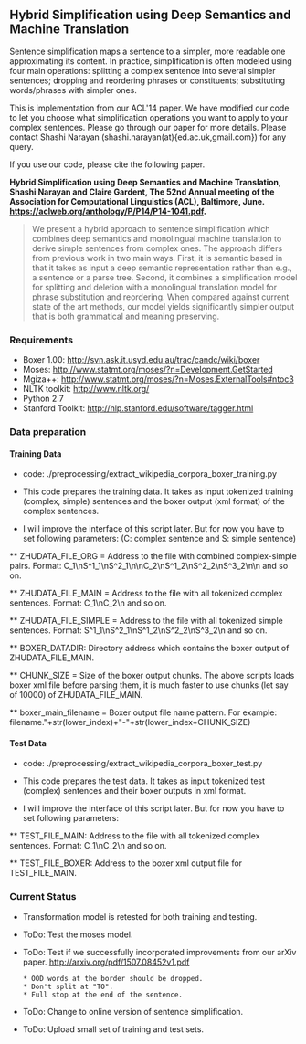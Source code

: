 ## Hybrid Simplification using Deep Semantics and Machine Translation

Sentence simplification maps a sentence to a simpler, more readable
one approximating its content. In practice, simplification is often
modeled using four main operations: splitting a complex sentence into
several simpler sentences; dropping and reordering phrases or
constituents; substituting words/phrases with simpler ones.

This is implementation from our ACL'14 paper. We have modified our
code to let you choose what simplification operations you want to
apply to your complex sentences. Please go through our paper for more
details. Please contact Shashi Narayan
(shashi.narayan(at){ed.ac.uk,gmail.com}) for any query.

If you use our code, please cite the following paper. 

**Hybrid Simplification using Deep Semantics and Machine Translation,
  Shashi Narayan and Claire Gardent, The 52nd Annual meeting of the
  Association for Computational Linguistics (ACL), Baltimore,
  June. https://aclweb.org/anthology/P/P14/P14-1041.pdf.**

> We present a hybrid approach to sentence simplification which
> combines deep semantics and monolingual machine translation to
> derive simple sentences from complex ones. The approach differs from
> previous work in two main ways. First, it is semantic based in that
> it takes as input a deep semantic representation rather than e.g., a
> sentence or a parse tree. Second, it combines a simplification model
> for splitting and deletion with a monolingual translation model for
> phrase substitution and reordering. When compared against current
> state of the art methods, our model yields significantly simpler
> output that is both grammatical and meaning preserving.

### Requirements

* Boxer 1.00:  http://svn.ask.it.usyd.edu.au/trac/candc/wiki/boxer
* Moses: http://www.statmt.org/moses/?n=Development.GetStarted
* Mgiza++:  http://www.statmt.org/moses/?n=Moses.ExternalTools#ntoc3
* NLTK toolkit: http://www.nltk.org/
* Python 2.7
* Stanford Toolkit: http://nlp.stanford.edu/software/tagger.html

### Data preparation


#### Training Data 

* code: ./preprocessing/extract_wikipedia_corpora_boxer_training.py

* This code prepares the training data. It takes as input tokenized
  training (complex, simple) sentences and the boxer output (xml
  format) of the complex sentences.

* I will improve the interface of this script later. But for now you
  have to set following parameters: (C: complex sentence and S: simple
  sentence)

** ZHUDATA_FILE_ORG = Address to the file with combined complex-simple
  pairs. Format: C_1\nS^1_1\nS^2_1\n\nC_2\nS^1_2\nS^2_2\nS^3_2\n\n and
  so on.

** ZHUDATA_FILE_MAIN = Address to the file with all tokenized complex
   sentences. Format: C_1\nC_2\n and so on.

** ZHUDATA_FILE_SIMPLE = Address to the file with all tokenized simple
   sentences. Format: S^1_1\nS^2_1\nS^1_2\nS^2_2\nS^3_2\n and so on.

** BOXER_DATADIR: Directory address which contains the boxer output of
   ZHUDATA_FILE_MAIN.

** CHUNK_SIZE = Size of the boxer output chunks. The above scripts
   loads boxer xml file before parsing them, it is much faster to use
   chunks (let say of 10000) of ZHUDATA_FILE_MAIN.

** boxer_main_filename = Boxer output file name pattern. For example:
   filename."+str(lower_index)+"-"+str(lower_index+CHUNK_SIZE)
        
#### Test Data
    
* code: ./preprocessing/extract_wikipedia_corpora_boxer_test.py

* This code prepares the test data. It takes as input tokenized test
  (complex) sentences and their boxer outputs in xml format.

* I will improve the interface of this script later. But for now you
  have to set following parameters: 

** TEST_FILE_MAIN: Address to the file with all tokenized complex
   sentences. Format: C_1\nC_2\n and so on.

** TEST_FILE_BOXER: Address to the boxer xml output file for
   TEST_FILE_MAIN.

### Current Status

* Transformation model is retested for both training and testing.

* ToDo: Test the moses model.  

* ToDo: Test if we successfully incorporated improvements from our
 arXiv paper. http://arxiv.org/pdf/1507.08452v1.pdf

      * OOD words at the border should be dropped.
      * Don't split at "TO".
      * Full stop at the end of the sentence. 

* ToDo: Change to online version of sentence simplification.

* ToDo: Upload small set of training and test sets. 
